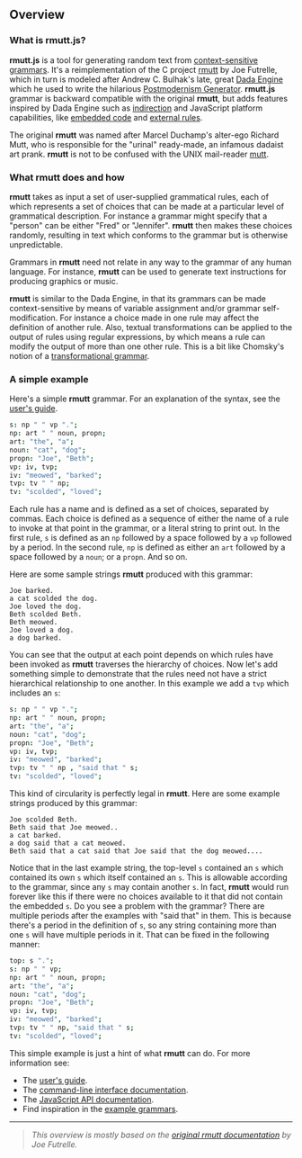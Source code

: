 ## Overview

### What is rmutt.js?

**rmutt.js** is a tool for generating random text from
[context-sensitive grammars](https://en.wikipedia.org/wiki/Context-sensitive_grammar). It's a reimplementation of the C project
[rmutt](http://sourceforge.net/projects/rmutt/) by Joe Futrelle,
which in turn is modeled after Andrew C. Bulhak's late, great
[Dada Engine](http://dev.null.org/dadaengine/) which he used
to write the hilarious [Postmodernism Generator](https://en.wikipedia.org/wiki/Postmodernism_Generator).
**rmutt.js** grammar is backward compatible with the original **rmutt**, but adds features inspired by Dada Engine such as [indirection](./GUIDE.md#indirection) and JavaScript platform capabilities, like [embedded code](./GUIDE.md#embedded-code) and [external rules](./API.md#expander-options-externals).

The original **rmutt** was named after Marcel Duchamp's alter-ego Richard Mutt, who is responsible for the "urinal" ready-made, an infamous dadaist art prank. **rmutt** is not to be confused with the UNIX mail-reader [mutt](http://www.mutt.org/).

### What rmutt does and how

**rmutt** takes as input a set of user-supplied grammatical rules, each of which represents a set of choices that can be made at a particular level of grammatical description. For instance a grammar might specify that a "person" can be either "Fred" or "Jennifer". **rmutt** then makes these choices randomly, resulting in text which conforms to the grammar but is otherwise unpredictable.

Grammars in **rmutt** need not relate in any way to the grammar of any human language. For instance, **rmutt** can be used to generate text instructions for producing graphics or music.

**rmutt** is similar to the Dada Engine, in that its grammars can be made context-sensitive by means of variable assignment and/or grammar self-modification. For instance a choice made in one rule may affect the definition of another rule. Also, textual transformations can be applied to the output of rules using regular expressions, by which means a rule can modify the output of more than one other rule. This is a bit like Chomsky's notion of a [transformational grammar](https://en.wikipedia.org/wiki/Transformational_grammar).

### A simple example

Here's a simple **rmutt** grammar. For an explanation of the syntax, see the [user's guide](GUIDE.md).

``` coffeescript
s: np " " vp ".";
np: art " " noun, propn;
art: "the", "a";
noun: "cat", "dog";
propn: "Joe", "Beth";
vp: iv, tvp;
iv: "meowed", "barked";
tvp: tv " " np;
tv: "scolded", "loved";
```

Each rule has a name and is defined as a set of choices, separated by commas. Each choice is defined as a sequence of either the name of a rule to invoke at that point in the grammar, or a literal string to print out. In the first rule, `s` is defined as an `np` followed by a space followed by a `vp` followed by a period. In the second rule, `np` is defined as either an `art` followed by a space followed by a `noun`; or a `propn`. And so on.

Here are some sample strings **rmutt** produced with this grammar:

```
Joe barked.
a cat scolded the dog.
Joe loved the dog.
Beth scolded Beth.
Beth meowed.
Joe loved a dog.
a dog barked.
```

You can see that the output at each point depends on which rules have been invoked as **rmutt** traverses the hierarchy of choices. Now let's add something simple to demonstrate that the rules need not have a strict hierarchical relationship to one another. In this example we add a `tvp` which includes an `s`:

``` coffeescript
s: np " " vp ".";
np: art " " noun, propn;
art: "the", "a";
noun: "cat", "dog";
propn: "Joe", "Beth";
vp: iv, tvp;
iv: "meowed", "barked";
tvp: tv " " np , "said that " s;
tv: "scolded", "loved";
```

This kind of circularity is perfectly legal in **rmutt**. Here are some example strings produced by this grammar:

```
Joe scolded Beth.
Beth said that Joe meowed..
a cat barked.
a dog said that a cat meowed.
Beth said that a cat said that Joe said that the dog meowed....
```

Notice that in the last example string, the top-level `s` contained an `s` which contained its own `s` which itself contained an `s`. This is allowable according to the grammar, since any `s` may contain another `s`. In fact, **rmutt** would run forever like this if there were no choices available to it that did not contain the embedded `s`. Do you see a problem with the grammar? There are multiple periods after the examples with "said that" in them. This is because there's a period in the definition of `s`, so any string containing more than one `s` will have multiple periods in it. That can be fixed in the following manner:

``` coffeescript
top: s ".";
s: np " " vp;
np: art " " noun, propn;
art: "the", "a";
noun: "cat", "dog";
propn: "Joe", "Beth";
vp: iv, tvp;
iv: "meowed", "barked";
tvp: tv " " np, "said that " s;
tv: "scolded", "loved";
```

This simple example is just a hint of what **rmutt** can do. For more information see:
* The [user's guide](GUIDE.md).
* The [command-line interface documentation](CLI.md).
* The [JavaScript API documentation](API.md).
* Find inspiration in the [example grammars](../examples/).

---
> *This overview is mostly based on the [original rmutt documentation](https://web.archive.org/web/20140218115250/http://www.schneertz.com/rmutt) by Joe Futrelle.*
